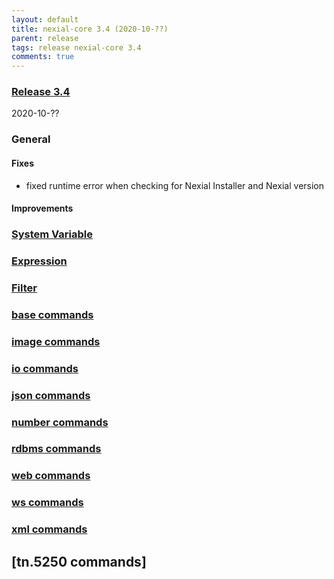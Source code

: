 ```yaml
---
layout: default
title: nexial-core 3.4 (2020-10-??)
parent: release
tags: release nexial-core 3.4
comments: true
---
```


### <a href="https://github.com/nexiality/nexial-core/releases/tag/nexial-core-v3.4_????" class="external-link" target="_nexial_link">Release 3.4</a>
2020-10-??


### General
#### Fixes
- fixed runtime error when checking for Nexial Installer and Nexial version

#### Improvements


### [System Variable](../systemvars)


### [Expression](../expressions)


### [Filter](../flowcontrols/filter)
     
 
### [base commands](../commands/base)


### [image commands](../commands/image)


### [io commands](../commands/io)


### [json commands](../commands/json)


### [number commands](../commands/number)


### [rdbms commands](../commands/rdbms)


### [web commands](../commands/web)


### [ws commands](../commands/ws)


### [xml commands](../commands/xml)


## [tn.5250 commands]
